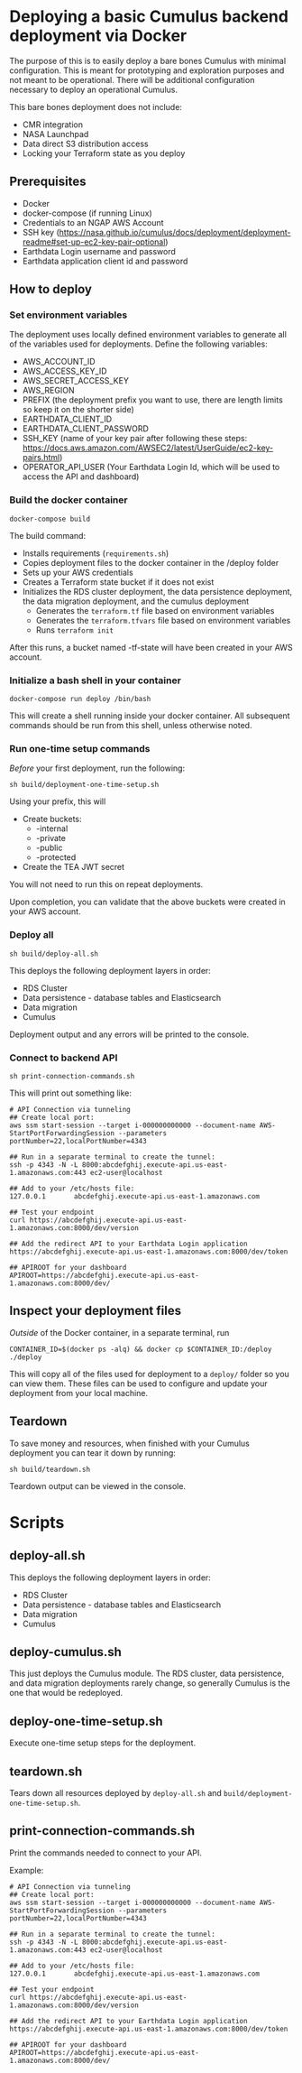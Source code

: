 # Deploying a basic Cumulus backend deployment via Docker

The purpose of this is to easily deploy a bare bones Cumulus with minimal configuration. This is meant for prototyping and exploration purposes and not meant to be operational. There will be additional configuration necessary to deploy an operational Cumulus.

This bare bones deployment does not include:
- CMR integration
- NASA Launchpad
- Data direct S3 distribution access
- Locking your Terraform state as you deploy

## Prerequisites

- Docker
- docker-compose (if running Linux)
- Credentials to an NGAP AWS Account
- SSH key (https://nasa.github.io/cumulus/docs/deployment/deployment-readme#set-up-ec2-key-pair-optional)
- Earthdata Login username and password
- Earthdata application client id and password

## How to deploy

### Set environment variables

The deployment uses locally defined environment variables to generate all of the variables used for deployments. Define the following variables:

- AWS_ACCOUNT_ID
- AWS_ACCESS_KEY_ID
- AWS_SECRET_ACCESS_KEY
- AWS_REGION
- PREFIX (the deployment prefix you want to use, there are length limits so keep it on the shorter side)
- EARTHDATA_CLIENT_ID
- EARTHDATA_CLIENT_PASSWORD
- SSH_KEY (name of your key pair after following these steps: https://docs.aws.amazon.com/AWSEC2/latest/UserGuide/ec2-key-pairs.html)
- OPERATOR_API_USER (Your Earthdata Login Id, which will be used to access the API and dashboard)

### Build the docker container

`docker-compose build`

The build command:
- Installs requirements (`requirements.sh`)
- Copies deployment files to the docker container in the /deploy folder
- Sets up your AWS credentials
- Creates a Terraform state bucket if it does not exist
- Initializes the RDS cluster deployment, the data persistence deployment, the data migration deployment, and the cumulus deployment
  - Generates the `terraform.tf` file based on environment variables
  - Generates the `terraform.tfvars` file based on environment variables
  - Runs `terraform init`

After this runs, a bucket named <PREFIX>-tf-state will have been created in your AWS account.

### Initialize a bash shell in your container

`docker-compose run deploy /bin/bash`

This will create a shell running inside your docker container. All subsequent commands should be run from this shell, unless otherwise noted.

### Run one-time setup commands

_Before_ your first deployment, run the following:

`sh build/deployment-one-time-setup.sh`

Using your prefix, this will
- Create buckets:
  - <PREFIX>-internal
  - <PREFIX>-private
  - <PREFIX>-public
  - <PREFIX>-protected
- Create the TEA JWT secret

You will not need to run this on repeat deployments.

Upon completion, you can validate that the above buckets were created in your AWS account.

### Deploy all

`sh build/deploy-all.sh`

This deploys the following deployment layers in order:
- RDS Cluster
- Data persistence - database tables and Elasticsearch
- Data migration
- Cumulus

Deployment output and any errors will be printed to the console.

### Connect to backend API

`sh print-connection-commands.sh`

This will print out something like:
```
# API Connection via tunneling
## Create local port:
aws ssm start-session --target i-000000000000 --document-name AWS-StartPortForwardingSession --parameters portNumber=22,localPortNumber=4343

## Run in a separate terminal to create the tunnel:
ssh -p 4343 -N -L 8000:abcdefghij.execute-api.us-east-1.amazonaws.com:443 ec2-user@localhost

## Add to your /etc/hosts file:
127.0.0.1       abcdefghij.execute-api.us-east-1.amazonaws.com

## Test your endpoint
curl https://abcdefghij.execute-api.us-east-1.amazonaws.com:8000/dev/version

## Add the redirect API to your Earthdata Login application
https://abcdefghij.execute-api.us-east-1.amazonaws.com:8000/dev/token

## APIROOT for your dashboard
APIROOT=https://abcdefghij.execute-api.us-east-1.amazonaws.com:8000/dev/
```

## Inspect your deployment files

_Outside_ of the Docker container, in a separate terminal, run

```
CONTAINER_ID=$(docker ps -alq) && docker cp $CONTAINER_ID:/deploy ./deploy
```

This will copy all of the files used for deployment to a `deploy/` folder so you can view them. These files can be used to configure and update your deployment from your local machine.

## Teardown

To save money and resources, when finished with your Cumulus deployment you can tear it down by running:

`sh build/teardown.sh`

Teardown output can be viewed in the console.

# Scripts

## deploy-all.sh

This deploys the following deployment layers in order:
- RDS Cluster
- Data persistence - database tables and Elasticsearch
- Data migration
- Cumulus

## deploy-cumulus.sh

This just deploys the Cumulus module. The RDS cluster, data persistence, and data migration deployments rarely change, so generally Cumulus is the one that would be redeployed.

## deploy-one-time-setup.sh

Execute one-time setup steps for the deployment.

## teardown.sh

Tears down all resources deployed by `deploy-all.sh` and `build/deployment-one-time-setup.sh`.

## print-connection-commands.sh

Print the commands needed to connect to your API.

Example:
```
# API Connection via tunneling
## Create local port:
aws ssm start-session --target i-000000000000 --document-name AWS-StartPortForwardingSession --parameters portNumber=22,localPortNumber=4343

## Run in a separate terminal to create the tunnel:
ssh -p 4343 -N -L 8000:abcdefghij.execute-api.us-east-1.amazonaws.com:443 ec2-user@localhost

## Add to your /etc/hosts file:
127.0.0.1       abcdefghij.execute-api.us-east-1.amazonaws.com

## Test your endpoint
curl https://abcdefghij.execute-api.us-east-1.amazonaws.com:8000/dev/version

## Add the redirect API to your Earthdata Login application
https://abcdefghij.execute-api.us-east-1.amazonaws.com:8000/dev/token

## APIROOT for your dashboard
APIROOT=https://abcdefghij.execute-api.us-east-1.amazonaws.com:8000/dev/
```
